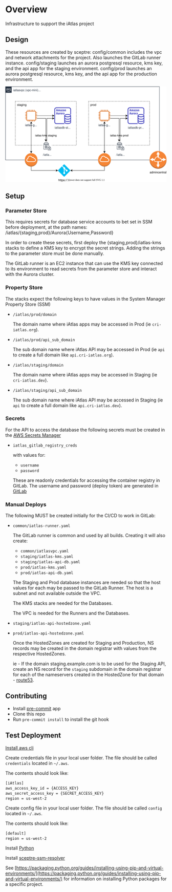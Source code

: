 # Overview

Infrastructure to support the iAtlas project

## Design

These resources are created by sceptre:
config/common includes the vpc and network attachments for the project. Also launches the GitLab runner instance.
config/staging launches an aurora postgresql resource, kms key, and the api app for the staging environment.
config/prod launches an aurora postgresql resource, kms key, and the api app for the production environment.

![alt text][architecture]

## Setup

### Parameter Store

This requires secrets for database service accounts to bet set in SSM before deployment,
at the path names: /iatlas/{staging,prod}/Aurora{Username,Password}

In order to create these secrets, first deploy the {staging,prod}/iatlas-kms stacks to
define a KMS key to encrypt the secret strings. Adding the strings to the parameter store
must be done manually.

The GitLab runner is an EC2 instance that can use the KMS key connected to its environment
to read secrets from the parameter store and interact with the Aurora cluster.

### Property Store

The stacks expect the following keys to have values in the System Manager Property Store (SSM)

- `/iatlas/prod/domain`

  The domain name where iAtlas apps may be accessed in Prod (ie `cri-iatlas.org`).

- `/iatlas/prod/api_sub_domain`

  The sub domain name where iAtlas API may be accessed in Prod (ie `api` to create a full domain like `api.cri-iatlas.org`).

- `/iatlas/staging/domain`

  The domain name where iAtlas apps may be accessed in Staging (ie `cri-iatlas.dev`).

- `/iatlas/staging/api_sub_domain`

  The sub domain name where iAtlas API may be accessed in Staging (ie `api` to create a full domain like `api.cri-iatlas.dev`).

### Secrets

For the API to access the database the following secrets must be created in the [AWS Secrets Manager](https://aws.amazon.com/secrets-manager/)

- `iatlas_gitlab_registry_creds`

  with values for:
  - `username`
  - `password`

  These are readonly credentials for accessing the container registry in GitLab. The username and password (deploy token) are generated in [GitLab](https://gitlab.com/groups/cri-iatlas/-/settings/repository#js-deploy-tokens)

### Manual Deploys

The following MUST be created initially for the CI/CD to work in GitLab:

- `common/iatlas-runner.yaml`

  The GitLab runner is common and used by all builds. Creating it will also create:
  - `common/iatlasvpc.yaml`
  - `staging/iatlas-kms.yaml`
  - `staging/iatlas-api-db.yaml`
  - `prod/iatlas-kms.yaml`
  - `prod/iatlas-api-db.yaml`

  The Staging and Prod database instances are needed so that the host values for each may be passed to the GitLab Runner. The host is a subnet and not available outside the VPC.

  The KMS stacks are needed for the Databases.

  The VPC is needed for the Runners and the Databases.

- `staging/iatlas-api-hostedzone.yaml`

- `prod/iatlas-api-hostedzone.yaml`

  Once the HostedZones are created for Staging and Production, NS records may be created in the domain registrar with values from the respective HostedZones.

  ie - If the domain staging.example.com is to be used for the Staging API, create an NS record for the `staging` subdomain in the domain registrar for each of the nameservers created in the HostedZone for that domain - [route53](https://console.aws.amazon.com/route53/v2/hostedzones#).

## Contributing

- Install [pre-commit](https://pre-commit.com/#install) app
- Clone this repo
- Run `pre-commit install` to install the git hook

## Test Deployment

[Install aws cli](https://docs.aws.amazon.com/cli/latest/userguide/install-cliv2.html)

Create credentials file in your local user folder. The file should be called `credentials` located in `~/.aws`.

The contents should look like:

```credentials
[iAtlas]
aws_access_key_id = {ACCESS_KEY}
aws_secret_access_key = {SECRET_ACCESS_KEY}
region = us-west-2
```

Create config file in your local user folder. The file should be called `config` located in `~/.aws`.

The contents should look like:

```config
[default]
region = us-west-2
```

Install [Python](https://www.python.org/)

Install [sceptre-ssm-resolver](https://pypi.org/project/sceptre-ssm-resolver/)

See [https://packaging.python.org/guides/installing-using-pip-and-virtual-environments/](https://packaging.python.org/guides/installing-using-pip-and-virtual-environments/) for information on installing Python packages for a specific project.

[architecture]: infra-arch.svg "iAtlas architecture"
